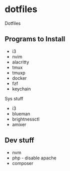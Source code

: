 # dotfiles
Dotfiles

## Programs to Install
- i3
- nvim
- alacritty
- tmux
- tmuxp
- docker
- fzf
- keychain

Sys stuff
- i3
- blueman
- brightnessctl
- amixer

## Dev stuff
- nvm
- php - disable apache
- composer

